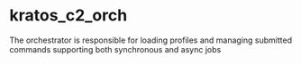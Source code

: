 # kratos_c2_orch
The orchestrator is responsible for loading profiles and managing submitted commands supporting both synchronous and async jobs
